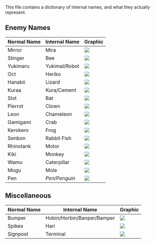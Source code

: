 This file contains a dictionary of internal names, and what they actually represent.

## Enemy Names
Normal Name | Internal Name | Graphic
----------- | ------------- | -------
Mirror | Mira | [![](http://info.sonicretro.org/images/3/33/Mirror-spr.png)](http://info.sonicretro.org/Mirror)
Stinger | Bee | [![](http://info.sonicretro.org/images/a/ad/Stinger-spr.png)](http://info.sonicretro.org/Stinger)
Yukimaru | Yukimal/Robot | [![](http://info.sonicretro.org/images/0/0b/Yukimaru-spr.png)](http://info.sonicretro.org/Yukimaru)
Oct | Heriko | [![](http://info.sonicretro.org/images/e/e0/Oct-spr.png)](http://info.sonicretro.org/Oct)
Hanabii | Lizard | [![](http://info.sonicretro.org/images/e/e5/Hanabii-spr.png)](http://info.sonicretro.org/Hanabii)
Kuraa | Kura/Cement | [![](http://info.sonicretro.org/images/8/81/Kuraa-spr.png)](http://info.sonicretro.org/Kuraa)
Slot | Bat | [![](http://info.sonicretro.org/images/0/0c/Slot-spr.png)](http://info.sonicretro.org/Slot)
Pierrot | Clown | [![](http://info.sonicretro.org/images/a/af/Pierrot-spr.png)](http://info.sonicretro.org/Pierrot)
Leon | Chameleon | [![](http://info.sonicretro.org/images/a/aa/Leon-spr.png)](http://info.sonicretro.org/Leon)
Gamigami | Crab | [![](http://info.sonicretro.org/images/a/a1/Gamigami-spr.png)](http://info.sonicretro.org/Gamigami)
Kerokero | Frog | [![](http://info.sonicretro.org/images/9/9d/Kerokero-spr.png)](http://info.sonicretro.org/Kerokero)
Senbon | Rabbit Fish | [![](http://info.sonicretro.org/images/c/c6/Senbon-spr.png)](http://info.sonicretro.org/Senbon)
Rhinotank | Motor | [![](http://info.sonicretro.org/images/a/a2/Rhinotank-spr.png)](http://info.sonicretro.org/E-02_Rhinotank)
Kiki | Monkey | [![](http://info.sonicretro.org/images/a/ad/Kiki-spr.png)](http://info.sonicretro.org/E-20_Kiki)
Wamu | Caterpillar | [![](http://info.sonicretro.org/images/1/12/Wamu-spr.png)](http://info.sonicretro.org/Wamu)
Mogu | Mole | [![](http://info.sonicretro.org/images/1/19/Mogu-spr.png)](http://info.sonicretro.org/Mogu)
Pen | *Pen/Penguin* | [![](http://info.sonicretro.org/images/a/a4/Pen-spr.png)](http://info.sonicretro.org/Pen)

## Miscellaneous
Normal Name | Internal Name | Graphic
----------- | ------------- | -------
Bumper | Hobin/Horbin/Banper/Bamper | [![](http://vignette1.wikia.nocookie.net/sonic/images/4/44/Bumpers_Sonic_Advance.png/revision/latest?cb=20130217230354)](http://sonic.wikia.com/wiki/Bumper#Sonic_Advance)
Spikes | Hari | [![](http://vignette4.wikia.nocookie.net/sonic/images/8/83/Spikes_Advance.png/revision/latest?cb=20130304220052)](http://info.sonicretro.org/Spikes_(obstacle))
Signpost | Terminal | [![](http://info.sonicretro.org/images/2/23/Sonicadvancesign.png)](http://info.sonicretro.org/Signpost)

